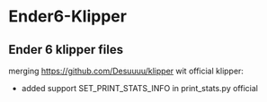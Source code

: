 # Ender6-Klipper

## Ender 6 klipper files

merging https://github.com/Desuuuu/klipper wit official klipper:

-  added support SET_PRINT_STATS_INFO in print_stats.py official 
